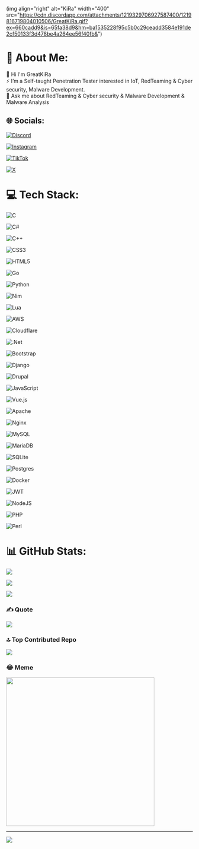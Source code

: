 (img align="right" alt="KiRa" width="400" src="https://cdn.discordapp.com/attachments/1219329706927587400/1219816719804010506/GreatKiRa.gif?ex=660cadd9&is=65fa38d9&hm=ba1535228f95c5b0c29ceadd3584e191de2cf50133f3d478be4a264ee56f40fb&")

# 💫 About Me:
🔭 Hi I'm GreatKiRa<br>⚡ I’m a Self-taught Penetration Tester interested in IoT, RedTeaming & Cyber security, Malware Development.<br>💬 Ask me about RedTeaming & Cyber security & Malware Development & Malware Analysis<br>


## 🌐 Socials:
[![Discord](https://img.shields.io/badge/Discord-%237289DA.svg?logo=discord&logoColor=white)](https://discord.gg/hackeing)

[![Instagram](https://img.shields.io/badge/Instagram-%23E4405F.svg?logo=Instagram&logoColor=white)](https://instagram.com/DD00) 

[![TikTok](https://img.shields.io/badge/TikTok-%23000000.svg?logo=TikTok&logoColor=white)](https://tiktok.com/@5٨) 

[![X](https://img.shields.io/badge/X-black.svg?logo=X&logoColor=white)](https://x.com/3R1) 


# 💻 Tech Stack:
![C](https://img.shields.io/badge/c-%2300599C.svg?style=flat&logo=c&logoColor=white) 

![C#](https://img.shields.io/badge/c%23-%23239120.svg?style=flat&logo=csharp&logoColor=white) 

![C++](https://img.shields.io/badge/c++-%2300599C.svg?style=flat&logo=c%2B%2B&logoColor=white) 

![CSS3](https://img.shields.io/badge/css3-%231572B6.svg?style=flat&logo=css3&logoColor=white) 

![HTML5](https://img.shields.io/badge/html5-%23E34F26.svg?style=flat&logo=html5&logoColor=white) 

![Go](https://img.shields.io/badge/go-%2300ADD8.svg?style=flat&logo=go&logoColor=white) 

![Python](https://img.shields.io/badge/python-3670A0?style=flat&logo=python&logoColor=ffdd54) 

![Nim](https://img.shields.io/badge/nim-%23FFE953.svg?style=flat&logo=nim&logoColor=white) 

![Lua](https://img.shields.io/badge/lua-%232C2D72.svg?style=flat&logo=lua&logoColor=white) 

![AWS](https://img.shields.io/badge/AWS-%23FF9900.svg?style=flat&logo=amazon-aws&logoColor=white) 

![Cloudflare](https://img.shields.io/badge/Cloudflare-F38020?style=flat&logo=Cloudflare&logoColor=white) 

![.Net](https://img.shields.io/badge/.NET-5C2D91?style=flat&logo=.net&logoColor=white) 

![Bootstrap](https://img.shields.io/badge/bootstrap-%238511FA.svg?style=flat&logo=bootstrap&logoColor=white) 

![Django](https://img.shields.io/badge/django-%23092E20.svg?style=flat&logo=django&logoColor=white) 

![Drupal](https://img.shields.io/badge/drupal-%230678BE.svg?style=flat&logo=drupal&logoColor=white) 

![JavaScript](https://img.shields.io/badge/javascript-%23323330.svg?style=flat&logo=javascript&logoColor=%23F7DF1E) 

![Vue.js](https://img.shields.io/badge/vue.js-%2335495e.svg?style=flat&logo=vuedotjs&logoColor=%234FC08D) 

![Apache](https://img.shields.io/badge/apache-%23D42029.svg?style=flat&logo=apache&logoColor=white) 

![Nginx](https://img.shields.io/badge/nginx-%23009639.svg?style=flat&logo=nginx&logoColor=white) 

![MySQL](https://img.shields.io/badge/mysql-%2300000f.svg?style=flat&logo=mysql&logoColor=white) 

![MariaDB](https://img.shields.io/badge/MariaDB-003545?style=flat&logo=mariadb&logoColor=white) 

![SQLite](https://img.shields.io/badge/sqlite-%2307405e.svg?style=flat&logo=sqlite&logoColor=white) 

![Postgres](https://img.shields.io/badge/postgres-%23316192.svg?style=flat&logo=postgresql&logoColor=white) 

![Docker](https://img.shields.io/badge/docker-%230db7ed.svg?style=flat&logo=docker&logoColor=white) 

![JWT](https://img.shields.io/badge/JWT-black?style=flat&logo=JSON%20web%20tokens) 

![NodeJS](https://img.shields.io/badge/node.js-6DA55F?style=flat&logo=node.js&logoColor=white) 

![PHP](https://img.shields.io/badge/php-%23777BB4.svg?style=flat&logo=php&logoColor=white) 

![Perl](https://img.shields.io/badge/perl-%2339457E.svg?style=flat&logo=perl&logoColor=white)

# 📊 GitHub Stats:
![](https://github-readme-stats.vercel.app/api?username=antianalysis&theme=radical&hide_border=false&include_all_commits=true&count_private=true)<br/>

![](https://github-readme-streak-stats.herokuapp.com/?user=antianalysis&theme=radical&hide_border=false)<br/>

![](https://github-readme-stats.vercel.app/api/top-langs/?username=antianalysis&theme=radical&hide_border=false&include_all_commits=true&count_private=true&layout=compact)

### ✍️ Quote
![](https://quotes-github-readme.vercel.app/api?type=horizontal&theme=radical)

### 🔝 Top Contributed Repo
![](https://github-contributor-stats.vercel.app/api?username=antianalysis&limit=5&theme=dark&combine_all_yearly_contributions=true)

### 😂 Meme
<img src='https://randommeme-five.vercel.app/' style="height: 400px;"/>

---
[![](https://visitcount.itsvg.in/api?id=antianalysis&icon=0&color=0)](https://visitcount.itsvg.in)

<!-- Proudly created with GPRM ( https://gprm.itsvg.in ) -->
